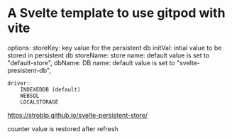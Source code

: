 # A Svelte template to use gitpod with vite

options:
    storeKey:
        key value for the persistent db
    initVal:
        intial value to be stored in persistent db
    storeName: 
        store name: default value is set to "default-store",
    dbName: 
        DB name: default value is set to "svelte-presistent-db",

    driver:
        INDEXEDDB (default)
        WEBSQL
        LOCALSTORAGE

https://stroblp.github.io/svelte-persistent-store/

counter value is restored after refresh